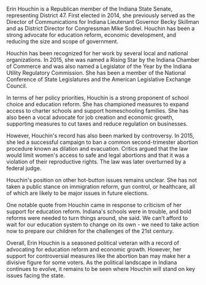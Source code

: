Erin Houchin is a Republican member of the Indiana State Senate, representing District 47. First elected in 2014, she previously served as the Director of Communications for Indiana Lieutenant Governor Becky Skillman and as District Director for Congressman Mike Sodrel. Houchin has been a strong advocate for education reform, economic development, and reducing the size and scope of government.

Houchin has been recognized for her work by several local and national organizations. In 2015, she was named a Rising Star by the Indiana Chamber of Commerce and was also named a Legislator of the Year by the Indiana Utility Regulatory Commission. She has been a member of the National Conference of State Legislatures and the American Legislative Exchange Council.

In terms of her policy priorities, Houchin is a strong proponent of school choice and education reform. She has championed measures to expand access to charter schools and support homeschooling families. She has also been a vocal advocate for job creation and economic growth, supporting measures to cut taxes and reduce regulation on businesses.

However, Houchin's record has also been marked by controversy. In 2015, she led a successful campaign to ban a common second-trimester abortion procedure known as dilation and evacuation. Critics argued that the law would limit women's access to safe and legal abortions and that it was a violation of their reproductive rights. The law was later overturned by a federal judge.

Houchin's position on other hot-button issues remains unclear. She has not taken a public stance on immigration reform, gun control, or healthcare, all of which are likely to be major issues in future elections.

One notable quote from Houchin came in response to criticism of her support for education reform. Indiana's schools were in trouble, and bold reforms were needed to turn things around, she said. We can't afford to wait for our education system to change on its own - we need to take action now to prepare our children for the challenges of the 21st century.

Overall, Erin Houchin is a seasoned political veteran with a record of advocating for education reform and economic growth. However, her support for controversial measures like the abortion ban may make her a divisive figure for some voters. As the political landscape in Indiana continues to evolve, it remains to be seen where Houchin will stand on key issues facing the state.
